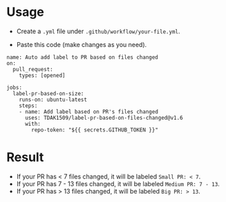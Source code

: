 # Usage

- Create a `.yml` file under `.github/workflow/your-file.yml`.

- Paste this code (make changes as you need).

```
name: Auto add label to PR based on files changed
on:
  pull_request:
    types: [opened]

jobs:
  label-pr-based-on-size:
    runs-on: ubuntu-latest
    steps:
    - name: Add label based on PR's files changed
      uses: TDAK1509/label-pr-based-on-files-changed@v1.6
      with:
        repo-token: "${{ secrets.GITHUB_TOKEN }}"

```

# Result

- If your PR has < 7 files changed, it will be labeled `Small PR: < 7`.
- If your PR has 7 - 13 files changed, it will be labeled `Medium PR: 7 - 13`.
- If your PR has > 13 files changed, it will be labeled `Big PR: > 13`.
